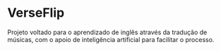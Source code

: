 # VerseFlip
Projeto voltado para o aprendizado de inglês através da tradução de músicas, com o apoio de inteligência artificial para facilitar o processo.
